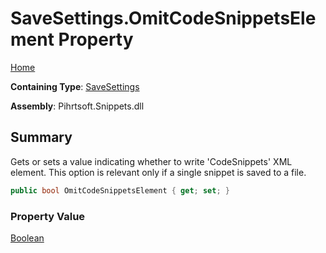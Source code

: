 # SaveSettings\.OmitCodeSnippetsElement Property

[Home](../../../../README.md)

**Containing Type**: [SaveSettings](../README.md)

**Assembly**: Pihrtsoft\.Snippets\.dll

## Summary

Gets or sets a value indicating whether to write 'CodeSnippets' XML element\. This option is relevant only if a single snippet is saved to a file\.

```csharp
public bool OmitCodeSnippetsElement { get; set; }
```

### Property Value

[Boolean](https://docs.microsoft.com/en-us/dotnet/api/system.boolean)


